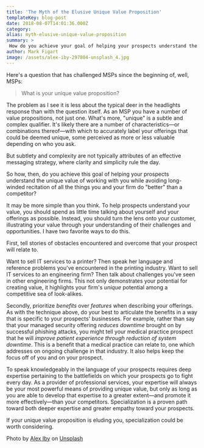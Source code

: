 ```yaml
---
title: 'The Myth of the Elusive Unique Value Proposition'
templateKey: blog-post
date: 2018-08-07T14:01:36.000Z
category: 
alias: myth-elusive-unique-value-proposition
summary: > 
 How do you achieve your goal of helping your prospects understand the unique value of working with you without some long-winded recitation of all the things you and your firm do "better" than a competitor? It may be more simple than you think.
author: Mark Figart
image: /assets/alex-iby-297804-unsplash_4.jpg
---
```


Here's a question that has challenged MSPs since the beginning of, well, MSPs:

> What is your unique value proposition?

The problem as I see it is less about the typical deer in the headlights response than with the question itself. As an MSP you have a number of value propositions, not just one. What's more, "unique" is a subtle and complex qualifier. It's likely there are a number of characteristics—or combinations thereof—with which to accurately label your offerings that could be deemed unique, some perceived as more or less valuable depending on who you ask.

But subtlety and complexity are not typically attributes of an effective messaging strategy, where clarity and simplicity rule the day.

So how, then, do you achieve this goal of helping your prospects understand the unique value of working with you while avoiding long-winded recitation of all the things you and your firm do "better" than a competitor?

It may be more simple than you think. To help prospects understand your value, you should spend as little time talking about yourself and your offerings as possible. Instead, you should turn the lens onto your customer, illustrating your value through your understanding of their challenges and opportunities. I have two favorite ways to do this.

First, tell stories of obstacles encountered and overcome that your prospect will relate to.

Want to sell IT services to a printer? Then speak her language and reference problems you've encountered in the printing industry. Want to sell IT services to an engineering firm? Then talk about challenges you've seen in other engineering firms. This not only demonstrates your potential for creating value, it highlights your firm's _unique_ potential among a competitive sea of look-alikes.

Secondly, prioritize _benefits_ over _features_ when describing your offerings. As with the technique above, do your best to articulate the benefits in a way that is specific to your prospects' businesses. For example, rather than say that your managed security offering _reduces downtime_ brought on by successful phishing attacks, you might tell your medical practice prospect that he will _improve patient experience through reduction of system downtime_. This is a benefit that a medical practice can relate to, one which addresses on ongoing challenge in that industry. It also helps keep the focus off of you and on your prospect.

To speak knowledgeably in the language of your prospects requires deep expertise pertaining to the battlefields on which your prospects go to fight every day. As a provider of professional services, your expertise will always be your most powerful means of providing unique value, but only as long as you are able to develop that expertise to a greater extent—and promote it more effectively—than your competitors. Specialization is a proven path toward both deeper expertise and greater empathy toward your prospects.

If your unique value proposition is eluding you, specialization could be worth considering.

Photo by [Alex Iby](https://unsplash.com/photos/zhnKlABmTP0?utm_source=unsplash&utm_medium=referral&utm_content=creditCopyText) on [Unsplash](https://unsplash.com/search/photos/hiding?utm_source=unsplash&utm_medium=referral&utm_content=creditCopyText)